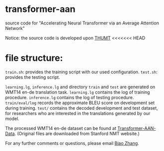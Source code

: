 # transformer-aan
source code for "Accelerating Neural Transformer via an Average Attention Network"

Notice: the source code is developed upon <a href="https://github.com/thumt/THUMT">THUMT</a>
<<<<<<< HEAD

# file structure:
`train.sh`: provides the training script with our used configuration.
`test.sh`: provides the testing script.

`learning.lg`, `inference.lg` and directory `train` and `test` are generated on WMT14 en-de translation task.
`learning.lg` contains the log of training procedure.
`inference.lg` contains the log of testing procedure.
`train/eval/log` records the approximate BLEU score on development set during training.
`test/` contains the decoded development and test dataset, for researchers who are interested in the translations generated by our model.

The processed WMT14 en-de dataset can be found at <a href="https://drive.google.com/open?id=15WRLfle66CO1zIGKbyz0FsFmUcINyb4X">Transformer-AAN-Data</a>. (Original files are downloaded from Stanford NMT website.)


For any further comments or questions, please email <a href="mailto:zb@stu.xmu.edu.cn">Biao Zhang</a>.
